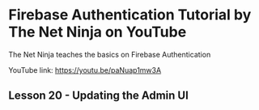 # Firebase Authentication Tutorial by The Net Ninja on YouTube

The Net Ninja teaches the basics on Firebase Authentication

YouTube link: https://youtu.be/paNuap1mw3A

## Lesson 20 - Updating the Admin UI